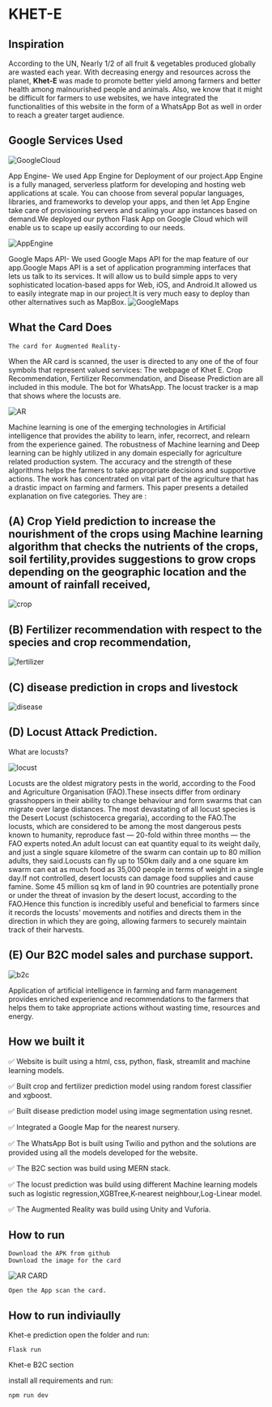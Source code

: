 # KHET-E

## Inspiration
According to the UN, Nearly 1/2 of all fruit & vegetables produced globally are wasted each year. With decreasing energy and resources across the planet, **Khet-E** was made to promote better yield among farmers and better health among malnourished people and animals. Also, we know that it might be difficult for farmers to use websites, we have integrated the functionalities of this website in the form of a WhatsApp Bot as well in order to reach a greater target audience.

## Google Services Used
![GoogleCloud](https://i.pcmag.com/imagery/reviews/02yVL9f8Jw1atwoG6sgFZDH-7.fit_scale.size_760x427.v1569482492.jpg)

App Engine- We used App Engine for Deployment of our project.App Engine is a fully managed, serverless platform for developing and hosting web applications at scale. You can choose from several popular languages, libraries, and frameworks to develop your apps, and then let App Engine take care of provisioning servers and scaling your app instances based on demand.We deployed our python Flask App on Google Cloud which will enable us to scape up easily according to our needs.

![AppEngine](https://habrastorage.org/webt/4m/mp/dz/4mmpdzaun1lqnfbqlluwok_kiie.jpeg)

Google Maps API- We used Google Maps API for the map feature of our app.Google Maps API is a set of application programming interfaces that lets us talk to its services. It will allow us to build simple apps to very sophisticated location-based apps for Web, iOS, and Android.It allowed us to easily integrate map in our project.It is very much easy to deploy than other alternatives such as MapBox.
![GoogleMaps](https://www.howtogeek.com/wp-content/uploads/2021/01/google-maps-satellite.png?height=200p&trim=2,2,2,2)
## What the Card Does
	The card for Augmented Reality-
  When the AR card is scanned, the user is directed to any one of the of four symbols that represent valued services:
	The webpage of Khet E.
	Crop Recommendation, Fertilizer Recommendation, and Disease Prediction are all included in this module.
	The bot for WhatsApp.
	The locust tracker is a map that shows where the locusts are.

![AR](https://user-images.githubusercontent.com/72274851/160909229-e2e9dde3-ea9f-4152-a93d-5ebe1bcb7172.gif)


Machine learning is one of the emerging technologies in Artificial intelligence that provides the ability to learn, infer, recorrect, and relearn from the experience gained. The robustness of Machine learning and Deep learning can be highly utilized in any domain especially for agriculture related production system. The accuracy and the strength of these algorithms helps the farmers to take appropriate decisions and supportive actions. 
The work has concentrated on vital part of the agriculture that has a drastic impact on farming and farmers. This paper presents a detailed explanation on five categories. They are :

## (A) Crop Yield prediction to increase the nourishment of the crops using Machine learning algorithm that checks the nutrients of the crops, soil fertility,provides suggestions to grow crops depending on the geographic location and the amount of rainfall received, 
![crop](https://user-images.githubusercontent.com/72274851/160910645-674b7e3c-781e-48b3-be67-5f124b4c561a.gif)

## (B) Fertilizer recommendation with respect to the species and crop recommendation, 
![fertilizer](https://user-images.githubusercontent.com/72274851/160910684-408d3e09-f9c0-4eeb-a627-101e63828afb.gif)

## (C) disease prediction in crops and livestock 

![disease](https://user-images.githubusercontent.com/72274851/160911023-903dc312-91ca-466b-9e2e-b7f7d3d06f4e.gif)


## (D) Locust Attack Prediction. 
What are locusts?

![locust](http://cen.acs.org/content/dam/cen/98/31/WEB/09831-scicon7-locust.jpg)

Locusts are the oldest migratory pests in the world, according to the Food and Agriculture Organisation (FAO).These insects differ from ordinary grasshoppers in their ability to change behaviour and form swarms that can migrate over large distances. The most devastating of all locust species is the Desert Locust (schistocerca gregaria), according to the FAO.The locusts, which are considered to be among the most dangerous pests known to humanity, reproduce fast — 20-fold within three months — the FAO experts noted.An adult locust can eat quantity equal to its weight daily, and just a single square kilometre of the swarm can contain up to 80 million adults, they said.Locusts can fly up to 150km daily and a one square km swarm can eat as much food as 35,000 people in terms of weight in a single day.If not controlled, desert locusts can damage food supplies and cause famine. Some 45 million sq km of land in 90 countries are potentially prone or under the threat of invasion by the desert locust, according to the FAO.Hence this function is incredibly useful and beneficial to farmers since it records the locusts' movements and notifies and directs them in the direction in which they are going, allowing farmers to securely maintain track of their harvests.

## (E) Our B2C model sales and purchase support. 
![b2c](https://user-images.githubusercontent.com/72274851/160911131-3b0f922d-c2f1-44ee-820c-cae64001aebf.gif)


Application of artificial intelligence in farming and farm management provides enriched experience and recommendations to the farmers that helps them to take appropriate actions without wasting time, resources and energy.



## How we built it

✅ Website is built using a html, css, python, flask, streamlit and machine learning models.  

✅ Built crop and fertilizer prediction model using random forest classifier and xgboost.  

✅ Built disease prediction model using image segmentation using resnet.  

✅ Integrated a Google Map for the nearest nursery.  

✅ The WhatsApp Bot is built using Twilio and python and the solutions are provided using all the models developed for the website.  

✅ The B2C section was build using MERN stack.

✅ The locust prediction was build using different Machine learning models such as logistic regression,XGBTree,K-nearest neighbour,Log-Linear model.

✅ The Augmented Reality was build using Unity and Vuforia.


## How to run
    Download the APK from github
    Download the image for the card
   
   ![AR CARD](https://user-images.githubusercontent.com/72274851/161099538-8509a88e-c70c-4cdf-8b0d-f34f38931904.jpg)

    Open the App scan the card.
    
    
## How to run indiviaully 
   Khet-e prediction
      open the folder and run:
   
    Flask run
    
   Khet-e B2C section
   
   install all requirements and run:
   
    npm run dev
    
    
   
    

